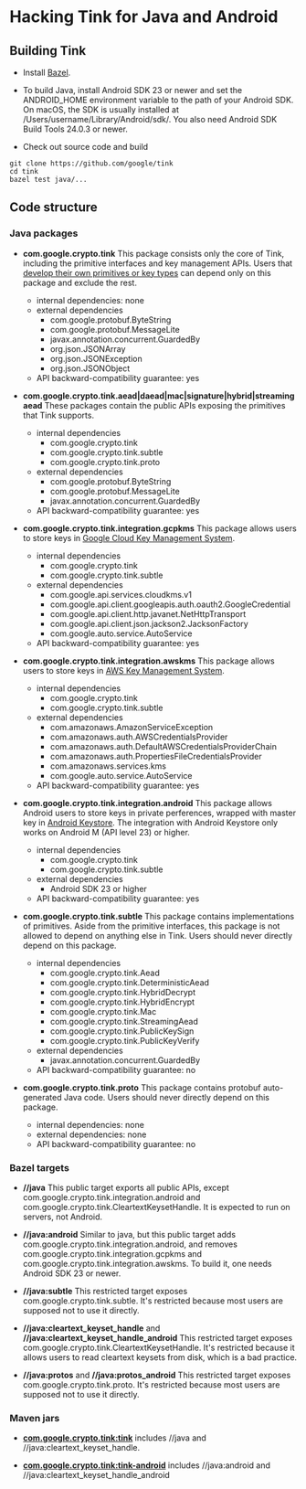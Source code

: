 # Hacking Tink for Java and Android

## Building Tink

*   Install [Bazel](https://docs.bazel.build/versions/master/install.html).

*   To build Java, install Android SDK 23 or newer and set the ANDROID_HOME
    environment variable to the path of your Android SDK. On macOS, the SDK is
    usually installed at /Users/username/Library/Android/sdk/. You also need
    Android SDK Build Tools 24.0.3 or newer.

*   Check out source code and build

```shell
git clone https://github.com/google/tink
cd tink
bazel test java/...
```

## Code structure

### Java packages

*   **com.google.crypto.tink** This package consists only the core of Tink,
    including the primitive interfaces and key management APIs. Users that
    [develop their own primitives or key
    types](JAVA-HOWTO.md#custom-implementation-of-a-primitive)
    can depend only on this package and exclude the rest.

    *   internal dependencies: none
    *   external dependencies
        *   com.google.protobuf.ByteString
        *   com.google.protobuf.MessageLite
        *   javax.annotation.concurrent.GuardedBy
        *   org.json.JSONArray
        *   org.json.JSONException
        *   org.json.JSONObject
    *   API backward-compatibility guarantee: yes

*   **com.google.crypto.tink.aead|daead|mac|signature|hybrid|streamingaead**
    These packages contain the public APIs exposing the primitives that Tink
    supports.

    *   internal dependencies
        *   com.google.crypto.tink
        *   com.google.crypto.tink.subtle
        *   com.google.crypto.tink.proto
    *   external dependencies
        *   com.google.protobuf.ByteString
        *   com.google.protobuf.MessageLite
        *   javax.annotation.concurrent.GuardedBy
    *   API backward-compatibility guarantee: yes

*   **com.google.crypto.tink.integration.gcpkms** This package allows users to
    store keys in [Google Cloud Key Management
    System](https://cloud.google.com/kms/).

    *   internal dependencies
        *   com.google.crypto.tink
        *   com.google.crypto.tink.subtle
    *   external dependencies
        *   com.google.api.services.cloudkms.v1
        *   com.google.api.client.googleapis.auth.oauth2.GoogleCredential
        *   com.google.api.client.http.javanet.NetHttpTransport
        *   com.google.api.client.json.jackson2.JacksonFactory
        *   com.google.auto.service.AutoService
    *   API backward-compatibility guarantee: yes

*   **com.google.crypto.tink.integration.awskms** This package allows users to
    store keys in [AWS Key Management System](https://aws.amazon.com/kms/).

    *   internal dependencies
        *   com.google.crypto.tink
        *   com.google.crypto.tink.subtle
    *   external dependencies
        *   com.amazonaws.AmazonServiceException
        *   com.amazonaws.auth.AWSCredentialsProvider
        *   com.amazonaws.auth.DefaultAWSCredentialsProviderChain
        *   com.amazonaws.auth.PropertiesFileCredentialsProvider
        *   com.amazonaws.services.kms
        *   com.google.auto.service.AutoService
    *   API backward-compatibility guarantee: yes

*   **com.google.crypto.tink.integration.android** This package allows Android
    users to store keys in private perferences, wrapped with master key in
    [Android
    Keystore](https://developer.android.com/training/articles/keystore.html).
    The integration with Android Keystore only works on Android M (API level 23)
    or higher.

    *   internal dependencies
        *   com.google.crypto.tink
        *   com.google.crypto.tink.subtle
    *   external dependencies
        *   Android SDK 23 or higher
    *   API backward-compatibility guarantee: yes

*   **com.google.crypto.tink.subtle** This package contains implementations of
    primitives. Aside from the primitive interfaces, this package is not allowed
    to depend on anything else in Tink. Users should never directly depend on
    this package.

    *   internal dependencies
        *   com.google.crypto.tink.Aead
        *   com.google.crypto.tink.DeterministicAead
        *   com.google.crypto.tink.HybridDecrypt
        *   com.google.crypto.tink.HybridEncrypt
        *   com.google.crypto.tink.Mac
        *   com.google.crypto.tink.StreamingAead
        *   com.google.crypto.tink.PublicKeySign
        *   com.google.crypto.tink.PublicKeyVerify
    *   external dependencies
        *   javax.annotation.concurrent.GuardedBy
    *   API backward-compatibility guarantee: no

*   **com.google.crypto.tink.proto** This package contains protobuf
    auto-generated Java code. Users should never directly depend on this
    package.

    *   internal dependencies: none
    *   external dependencies: none
    *   API backward-compatibility guarantee: no

### Bazel targets

*   **//java** This public target exports all public APIs, except
    com.google.crypto.tink.integration.android and
    com.google.crypto.tink.CleartextKeysetHandle. It is expected to run on
    servers, not Android.

*   **//java:android** Similar to java, but this public target adds
    com.google.crypto.tink.integration.android, and removes
    com.google.crypto.tink.integration.gcpkms and
    com.google.crypto.tink.integration.awskms. To build it, one needs Android
    SDK 23 or newer.

*   **//java:subtle** This restricted target exposes
    com.google.crypto.tink.subtle. It's restricted because most users are
    supposed not to use it directly.

*   **//java:cleartext_keyset_handle** and
    **//java:cleartext_keyset_handle_android** This restricted target exposes
    com.google.crypto.tink.CleartextKeysetHandle. It's restricted because it
    allows users to read cleartext keysets from disk, which is a bad practice.

*   **//java:protos** and **//java:protos_android** This restricted target
    exposes com.google.crypto.tink.proto. It's restricted because most users are
    supposed not to use it directly.

### Maven jars

*   **[com.google.crypto.tink:tink](https://mvnrepository.com/artifact/com.google.crypto.tink/tink)**
    includes //java and //java:cleartext_keyset_handle.

*   **[com.google.crypto.tink:tink-android](https://mvnrepository.com/artifact/com.google.crypto.tink/tink-android)**
    includes //java:android and //java:cleartext_keyset_handle_android
